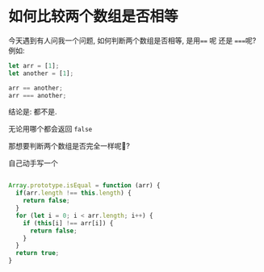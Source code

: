 # 如何比较两个数组是否相等

今天遇到有人问我一个问题, 如何判断两个数组是否相等, 是用`==` 呢 还是 `===`呢?
例如:
```javascript
let arr = [1];
let another = [1];

arr == another;
arr === another;
```

结论是: 都不是.

无论用哪个都会返回 `false`  

那想要判断两个数组是否完全一样呢🤔?  

自己动手写一个

```javascript

Array.prototype.isEqual = function (arr) {
  if(arr.length !== this.length) {
    return false;
  }
  for (let i = 0; i < arr.length; i++) {
    if (this[i] !== arr[i]) {
      return false;
    }
  }
  return true;
}
```